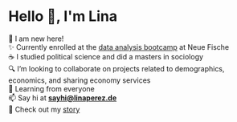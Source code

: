 <h1 align="left">Hello 👋, I'm Lina</h1>

🐣 I am new here!  
✨ Currently enrolled at the [data analysis bootcamp](https://www.neuefische.de/weiterbildung/data-analytics) at Neue Fische   
☕ I studied political science and did a masters in sociology     
🔍 I’m looking to collaborate on projects related to demographics, economics, and sharing economy services   
🌿 Learning from everyone <br>
📫 Say hi at **sayhi@linaperez.de**    
📄 Check out my [story](https://www.linaperez.de/)
</p> 
